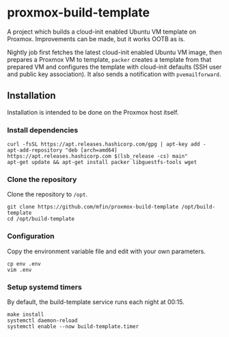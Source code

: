 # proxmox-build-template

A project which builds a cloud-init enabled Ubuntu VM template on Proxmox. Improvements can be made, but it works OOTB as is.

Nightly job first fetches the latest cloud-init enabled Ubuntu VM image, then prepares a Proxmox VM to template, `packer` creates a template from that prepared VM and configures the template with cloud-init defaults (SSH user and public key association). It also sends a notification with `pvemailforward`.

## Installation

Installation is intended to be done on the Proxmox host itself.

### Install dependencies

```
curl -fsSL https://apt.releases.hashicorp.com/gpg | apt-key add -
apt-add-repository "deb [arch=amd64] https://apt.releases.hashicorp.com $(lsb_release -cs) main"
apt-get update && apt-get install packer libguestfs-tools wget
```

### Clone the repository

Clone the repository to `/opt`.

```
git clone https://github.com/mfin/proxmox-build-template /opt/build-template
cd /opt/build-template
```

### Configuration

Copy the environment variable file and edit with your own parameters.

```
cp env .env
vim .env
```

### Setup systemd timers
By default, the build-template service runs each night at 00:15.

```
make install
systemctl daemon-reload
systemctl enable --now build-template.timer
```

